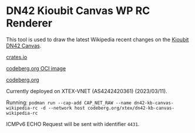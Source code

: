 # DN42 Kioubit Canvas WP RC Renderer

This tool is used to draw the latest Wikipedia recent changes on the [Kioubit DN42 Canvas](http://us2.g-load.eu:9090/).

[crates.io](https://crates.io/crates/dn42-kb-canvas-wikipedia-rc)

[codeberg.org OCI image](https://codeberg.org/xtex/-/packages/container/dn42-kb-canvas-wikipedia-rc/latest)

[codeberg.org](https://codeberg.org/xtex/dn42-kb-canvas-wikipedia-rc)

Currently deployed on XTEX-VNET (AS4242420361) (2023/03/11).

Running: `podman run --cap-add CAP_NET_RAW --name dn42-kb-canvas-wikipedia-rc -d --network host codeberg.org/xtex/dn42-kb-canvas-wikipedia-rc`

ICMPv6 ECHO Request will be sent with identifier `4431`.
